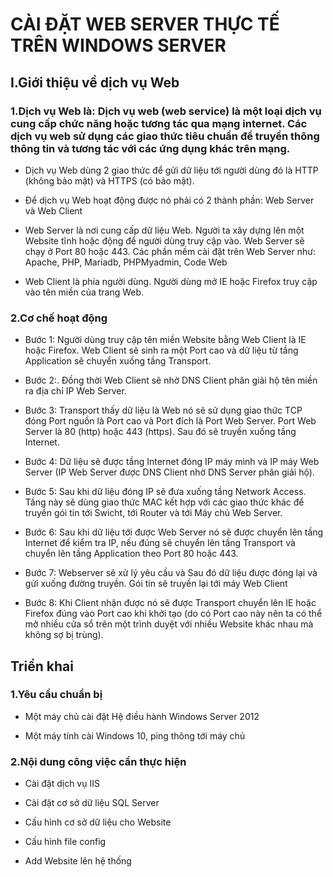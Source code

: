 # CÀI ĐẶT WEB SERVER THỰC TẾ TRÊN WINDOWS SERVER

## I.Giới thiệu về dịch vụ Web
### 1.Dịch vụ Web là: Dịch vụ web (web service) là một loại dịch vụ cung cấp chức năng hoặc tương tác qua mạng internet. Các dịch vụ web sử dụng các giao thức tiêu chuẩn để truyền thông thông tin và tương tác với các ứng dụng khác trên mạng. 

- Dịch vụ Web dùng 2 giao thức để gửi dữ liệu tới người dùng đó là HTTP (không bảo mật) và HTTPS (có bảo mật).

- Để dịch vụ Web hoạt động được nó phải có 2 thành phần: Web Server và Web Client

- Web Server là nơi cung cấp dữ liệu Web. Người ta xây dựng lên một Website tĩnh hoặc động để người dùng truy cập vào. Web Server sẽ chạy ở Port 80 hoặc 443. Các phần mềm cài đặt trên Web Server như: Apache, PHP, Mariadb, PHPMyadmin, Code Web

- Web Client là phía người dùng. Người dùng mở IE hoặc Firefox truy cập vào tên miền của trang Web.

### 2.Cơ chế hoạt động

- Bước 1: Người dùng truy cập tên miền Website bằng Web Client là IE hoặc Firefox. Web Client sẽ sinh ra một Port cao và dữ liệu từ tầng Application sẽ chuyển xuống tầng Transport.

- Bước 2:. Đồng thời Web Client sẽ nhờ DNS Client phân giải hộ tên miền ra địa chỉ IP Web Server.

- Bước 3: Transport thấy dữ liệu là Web nó sẽ sử dụng giao thức TCP đóng Port nguồn là Port cao và Port đích là Port Web Server. Port Web Server là 80 (http) hoặc 443 (https). Sau đó sẽ truyền xuống tầng Internet.

- Bước 4: Dữ liệu sẽ được tầng Internet đóng IP máy mình và IP máy Web Server (IP Web Server được DNS Client nhờ DNS Server phân giải hộ).

- Bước 5: Sau khi dữ liệu đóng IP sẽ đưa xuống tầng Network Access. Tầng này sẽ dùng giao thức MAC kết hợp với các giao thức khác để truyền gói tin tới Swicht, tới Router và tới Máy chủ Web Server.

- Bước 6: Sau khi dữ liệu tới được Web Server nó sẽ được chuyển lên tầng Internet để kiểm tra IP, nếu đúng sẽ chuyển lên tầng Transport và chuyển lên tầng Application theo Port 80 hoặc 443.

- Bước 7: Webserver sẽ xử lý yêu cầu và Sau đó dữ liệu được đóng lại và gửi xuống đường truyền. Gói tin sẽ truyền lại tới máy Web Client

- Bước 8: Khi Client nhận được nó sẽ được Transport chuyển lên IE hoặc Firefox đúng vào Port cao khi khởi tạo (do có Port cao này nên ta có thể mở nhiều cửa sổ trên một trình duyệt với nhiều Website khác nhau mà không sợ bị trùng).

## Triển khai
### 1.Yêu cầu chuẩn bị

- Một máy chủ cài đặt Hệ điều hành Windows Server 2012

- Một máy tính cài Windows 10, ping thông tới máy chủ 

### 2.Nội dung công việc cần thực hiện

- Cài đặt dịch vụ IIS

- Cài đặt cơ sở dữ liệu SQL Server

- Cấu hình cơ sở dữ liệu cho Website

- Cấu hình file config

- Add Website lên hệ thống



